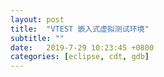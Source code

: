 ```yaml
---
layout: post
title:  "VTEST 嵌入式虚拟测试环境"
subtitle: ""
date:   2019-7-29 10:23:45 +0800
categories: [eclipse, cdt, gdb]
---
```


